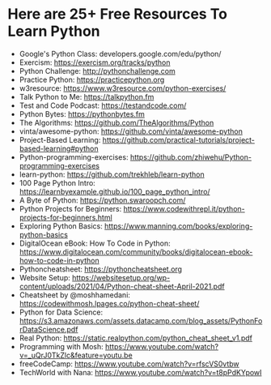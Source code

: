 # Here are 25+ Free Resources To Learn Python
* Google's Python Class: developers.google.com/edu/python/
* Exercism: https://exercism.org/tracks/python
* Python Challenge: http://pythonchallenge.com
* Practice Python: https://practicepython.org
* w3resource:  https://www.w3resource.com/python-exercises/
* Talk Python to Me: https://talkpython.fm
* Test and Code Podcast: https://testandcode.com/
* Python Bytes: https://pythonbytes.fm
* The Algorithms: https://github.com/TheAlgorithms/Python
*  vinta/awesome-python: https://github.com/vinta/awesome-python
*  Project-Based Learning: https://github.com/practical-tutorials/project-based-learning#python
*  Python-programming-exercises: https://github.com/zhiwehu/Python-programming-exercises
*  learn-python: https://github.com/trekhleb/learn-python
*  100 Page Python Intro: https://learnbyexample.github.io/100_page_python_intro/
*  A Byte of Python: https://python.swaroopch.com/
*  Python Projects for Beginners: https://www.codewithrepl.it/python-projects-for-beginners.html
*  Exploring Python Basics: https://www.manning.com/books/exploring-python-basics
*  DigitalOcean eBook: How To Code in Python: https://www.digitalocean.com/community/books/digitalocean-ebook-how-to-code-in-python
*  Pythoncheatsheet: https://pythoncheatsheet.org
*  Website Setup: https://websitesetup.org/wp-content/uploads/2021/04/Python-cheat-sheet-April-2021.pdf
*  Cheatsheet by @moshhamedani: https://codewithmosh.lpages.co/python-cheat-sheet/
*   Python for Data Science: https://s3.amazonaws.com/assets.datacamp.com/blog_assets/PythonForDataScience.pdf
*   Real Python: https://static.realpython.com/python_cheat_sheet_v1.pdf
*   Programming with Mosh: https://www.youtube.com/watch?v=_uQrJ0TkZlc&feature=youtu.be
*   freeCodeCamp: https://www.youtube.com/watch?v=rfscVS0vtbw
*   TechWorld with Nana: https://www.youtube.com/watch?v=t8pPdKYpowI